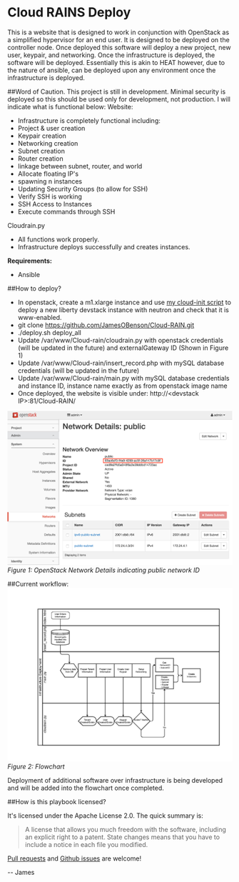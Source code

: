 # Cloud RAINS Deploy
This is a website that is designed to work in conjunction with OpenStack as a simplified hypervisor for an end user.  It is designed to be deployed on the controller node. Once deployed this software will deploy a new project, new user, keypair, and networking. Once the infrastructure is deployed, the software will be deployed.  Essentially this is akin to HEAT however, due to the nature of ansible, can be deployed upon any environment once the infrastructure is deployed. 

##Word of Caution. 
This project is still in development.  Minimal security is deployed so this should be used only for development, not production.  I will indicate what is functional below:
Website:
- Infrastructure is completely functional including:
 - Project & user creation
 - Keypair creation
 - Networking creation
 - Subnet creation
 - Router creation
 - linkage between subnet, router, and world
 - Allocate floating IP's
 - spawning n instances
 - Updating Security Groups (to allow for SSH)
 - Verify SSH is working
 - SSH Access to Instances
 - Execute commands through SSH

Cloudrain.py
- All functions work properly.
- Infrastructure deploys successfully and creates instances.


**Requirements:**
* Ansible

##How to deploy?
* In openstack, create a m1.xlarge instance and use [my cloud-init script](https://github.com/JamesOBenson/cloud-init/blob/master/cloud-init-devstack-stable-liberty_neutron-www-enabled.sh) to deploy a new liberty devstack instance with neutron and check that it is www-enabled.
* git clone https://github.com/JamesOBenson/Cloud-RAIN.git
* ./deploy.sh deploy_all
* Update /var/www/Cloud-rain/cloudrain.py with openstack credentials (will be updated in the future) and externalGateway ID (Shown in Figure 1)
* Update /var/www/Cloud-rain/insert_record.php with mySQL database credentials (will be updated in the future)
* Update /var/www/Cloud-rain/main.py with mySQL database credentials and instance ID, instance name exactly as from openstack image name  
* Once deployed, the website is visible under:  http://\<devstack IP\>:81/Cloud-RAIN/

![alt tag](https://github.com/JamesOBenson/Cloud-RAIN/blob/master/docs/NetworkID.png)
*Figure 1: OpenStack Network Details indicating public network ID*

##Current workflow:
![flowchart.jpg](https://github.com/JamesOBenson/Cloud-RAIN/blob/master/docs/flowchart.jpg)
*Figure 2: Flowchart*

Deployment of additional software over infrastructure is being developed and will be added into the flowchart once completed.

##How is this playbook licensed?

It's licensed under the Apache License 2.0. The quick summary is:

> A license that allows you much freedom with the software, including an explicit right to a patent. State changes means that you have to include a notice in each file you modified. 

[Pull requests](https://github.com/JamesOBenson/Cloud-RAIN/pulls) and [Github issues](https://github.com/JamesOBenson/Cloud-RAIN/issues) are welcome!

-- James
